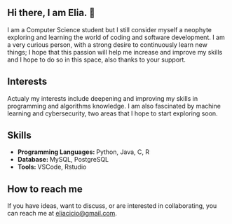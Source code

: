 ## Hi there, I am Elia. 👋

I am a Computer Science student but I still consider myself a neophyte exploring and learning the world of coding and software development. I am a very curious person, with a strong desire to continuously learn new things; I hope that this passion will help me increase and improve my skills and I hope to do so in this space, also thanks to your support.

## Interests

Actualy my interests include deepening and improving my skills in programming and algorithms knowledge. I am also fascinated by machine learning and cybersecurity, two areas that I hope to start exploring soon.

## Skills

* <strong> Programming Languages: </strong> Python, Java, C, R
* <strong> Database: </strong> MySQL, PostgreSQL
* <strong> Tools: </strong> VSCode, Rstudio


## How to reach me
If you have ideas, want to discuss, or are interested in collaborating, you can reach me at eliacicio@gmail.com.
